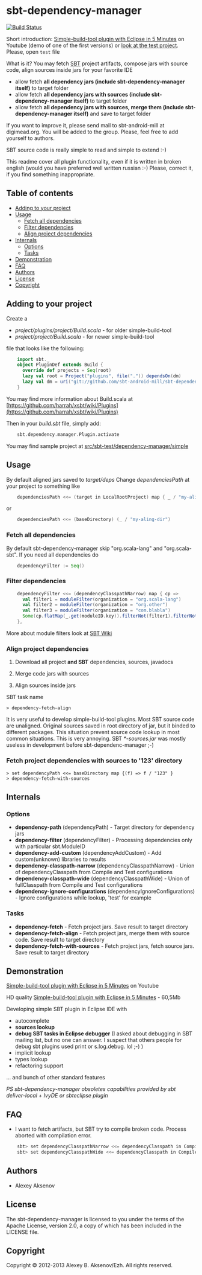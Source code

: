 sbt-dependency-manager
======================
[![Build Status](https://travis-ci.org/sbt-android-mill/sbt-dependency-manager.png?branch=master)](https://travis-ci.org/sbt-android-mill/sbt-dependency-manager)

Short introduction: [Simple-build-tool plugin with Eclipse in 5 Minutes](http://youtu.be/3K8knvkVAyc) on Youtube (demo of one of the first versions) or [look at the test project](https://github.com/sbt-android-mill/sbt-dependency-manager/tree/master/src/sbt-test/dependency-manager/simple). Please, open `test` file

What is it? You may fetch [SBT](https://github.com/sbt/sbt "Simple Build Tool") project artifacts, compose jars with source code, align sources inside jars for your favorite IDE

* allow fetch __all dependency jars (include sbt-dependency-manager itself)__ to target folder
* allow fetch __all dependency jars with sources (include sbt-dependency-manager itself)__ to target folder
* allow fetch __all dependency jars with sources, merge them (include sbt-dependency-manager itself)__ and save to target folder

If you want to improve it, please send mail to sbt-android-mill at digimead.org. You will be added to the group. Please, feel free to add yourself to authors.

SBT source code is really simple to read and simple to extend :-)

This readme cover all plugin functionality, even if it is written in broken english (would you have preferred well written russian :-) Please, correct it, if you find something inappropriate.

Table of contents
-----------------

- [Adding to your project](#adding-to-your-project)
- [Usage](#usage)
    - [Fetch all dependencies](#fetch-all-dependencies)
    - [Filter dependencies](#filter-dependencies)
    - [Align project dependencies](#align-project-dependencies)
- [Internals](#internals)
    - [Options](#options)
    - [Tasks](#tasks)
- [Demonstration](#demonstration)
- [FAQ](#faq)
- [Authors](#authors)
- [License](#license)
- [Copyright](#copyright)

## Adding to your project ##

Create a

 * _project/plugins/project/Build.scala_ - for older simple-build-tool
 * _project/project/Build.scala_ - for newer simple-build-tool

file that looks like the following:

```scala
    import sbt._
    object PluginDef extends Build {
      override def projects = Seq(root)
      lazy val root = Project("plugins", file(".")) dependsOn(dm)
      lazy val dm = uri("git://github.com/sbt-android-mill/sbt-dependency-manager.git#0.6.1")
    }
```

You may find more information about Build.scala at [https://github.com/harrah/xsbt/wiki/Plugins](https://github.com/harrah/xsbt/wiki/Plugins)

Then in your _build.sbt_ file, simply add:

``` scala
    sbt.dependency.manager.Plugin.activate
```

You may find sample project at [src/sbt-test/dependency-manager/simple](https://github.com/sbt-android-mill/sbt-dependency-manager/tree/master/src/sbt-test/dependency-manager/simple)

## Usage ##

By default aligned jars saved to _target/deps_ Change _dependenciesPath_ at your project to something like

``` scala
    dependenciesPath <<= (target in LocalRootProject) map { _ / "my-align-dir" }
```

or

``` scala
    dependenciesPath <<= (baseDirectory) (_ / "my-aling-dir")
```

### Fetch all dependencies

By default sbt-dependency-manager skip "org.scala-lang" and "org.scala-sbt". If you need all dependencies do

``` scala
    dependencyFilter := Seq()
```

### Filter dependencies

``` scala
    dependencyFilter <<= (dependencyClasspathNarrow) map { cp =>
      val filter1 = moduleFilter(organization = "org.scala-lang")
      val filter2 = moduleFilter(organization = "org.other")
      val filter3 = moduleFilter(organization = "com.blabla")
      Some(cp.flatMap(_.get(moduleID.key)).filterNot(filter1).filterNot(filter2).filterNot(filter3))
    },
````

More about module filters look at [SBT Wiki](https://github.com/harrah/xsbt/wiki/Update-Report)

### Align project dependencies ###

1. Download all project __and SBT__ dependencies, sources, javadocs

2. Merge code jars with sources

3. Align sources inside jars

SBT task name

```
> dependency-fetch-align
```

It is very useful to develop simple-build-tool plugins. Most SBT source code are unaligned. Original sources saved in root directory of jar, but it binded to different packages. This situation prevent source code lookup in most common situations. This is very annoying. SBT _*-sources.jar_ was mostly useless in development before sbt-dependenc-manager ;-)

### Fetch project dependencies with sources to '123' directory

```
> set dependencyPath <<= baseDirectory map {(f) => f / "123" }
> dependency-fetch-with-sources
```
 
Internals
---------

### Options ###

* __dependency-path__ (dependencyPath) - Target directory for dependency jars
* __dependency-filter__ (dependencyFilter) - Processing dependencies only with particular sbt.ModuleID
* __dependency-add-custom__ (dependencyAddCustom) - Add custom(unknown) libraries to results
* __dependency-classpath-narrow__ (dependencyClasspathNarrow) - Union of dependencyClasspath from Compile and Test configurations
* __dependency-classpath-wide__ (dependencyClasspathWide) - Union of fullClasspath from Compile and Test configurations
* __dependency-ignore-configurations__ (dependencyIgnoreConfigurations) - Ignore configurations while lookup, 'test' for example

### Tasks ###

* __dependency-fetch__ - Fetch project jars. Save result to target directory
* __dependency-fetch-align__ - Fetch project jars, merge them with source code. Save result to target directory
* __dependency-fetch-with-sources__ - Fetch project jars, fetch source jars. Save result to target directory

Demonstration
-------------

[Simple-build-tool plugin with Eclipse in 5 Minutes](http://youtu.be/3K8knvkVAyc) on Youtube

HD quality [Simple-build-tool plugin with Eclipse in 5 Minutes](https://github.com/downloads/sbt-android-mill/sbt-android-mill-extra/EclipseSBT.mp4) - 60,5Mb

Developing simple SBT plugin in Eclipse IDE with

* autocomplete
* __sources lookup__
* __debug SBT tasks in Eclipse debugger__ (I asked about debugging in SBT mailing list, but no one can answer. I suspect that others people for debug sbt plugins used print or s.log.debug. lol ;-) )
* implicit lookup
* types lookup
* refactoring support

... and bunch of other standard features

_PS sbt-dependency-manager obsoletes capabilities provided by sbt deliver-local + IvyDE or sbteclipse plugin_

FAQ
---

* I want to fetch artifacts, but SBT try to compile broken code. Process aborted with compilation error.

```scala
    sbt> set dependencyClasspathNarrow <<= dependencyClasspath in Compile
    sbt> set dependencyClasspathWide <<= dependencyClasspath in Compile
```

Authors
-------

* Alexey Aksenov

License
-------

The sbt-dependency-manager is licensed to you under the terms of
the Apache License, version 2.0, a copy of which has been
included in the LICENSE file.

Copyright
---------

Copyright © 2012-2013 Alexey B. Aksenov/Ezh. All rights reserved.
